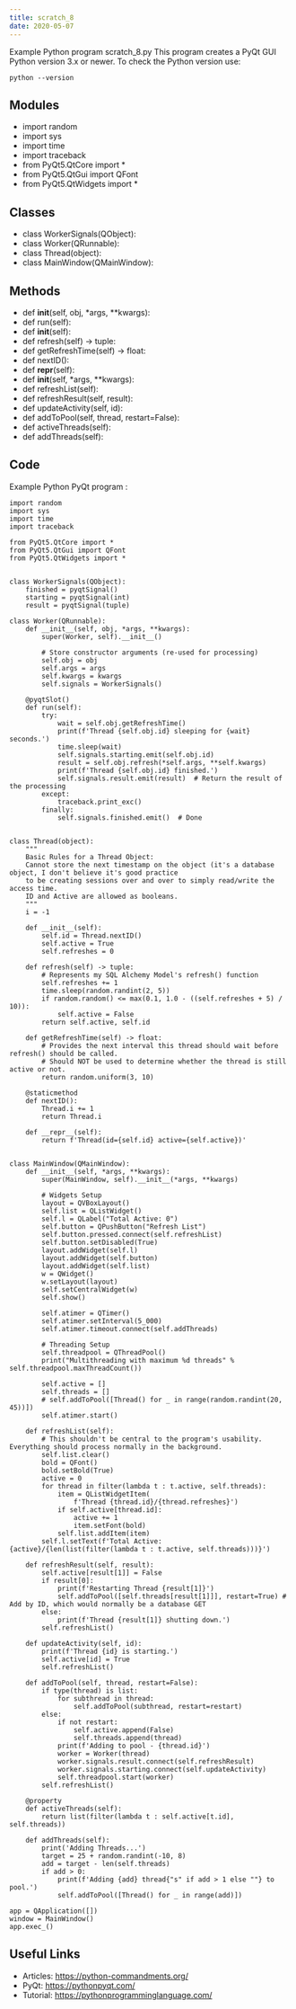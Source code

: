 ```yaml
---
title: scratch_8
date: 2020-05-07
---
```

Example Python program scratch_8.py
This program creates a PyQt GUI
Python version 3.x or newer.
To check the Python version use:

    python --version

## Modules

* import random
* import sys
* import time
* import traceback
* from PyQt5.QtCore import *
* from PyQt5.QtGui import QFont
* from PyQt5.QtWidgets import *

## Classes

* class WorkerSignals(QObject):
* class Worker(QRunnable):
* class Thread(object):
* class MainWindow(QMainWindow):

## Methods

* def __init__(self, obj, *args, **kwargs):
* def run(self):
* def __init__(self):
* def refresh(self) -> tuple:
* def getRefreshTime(self) -> float:
* def nextID():
* def __repr__(self):
* def __init__(self, *args, **kwargs):
* def refreshList(self):
* def refreshResult(self, result):
* def updateActivity(self, id):
* def addToPool(self, thread, restart=False):
* def activeThreads(self):
* def addThreads(self):

## Code

Example Python PyQt program :

    import random
    import sys
    import time
    import traceback
    
    from PyQt5.QtCore import *
    from PyQt5.QtGui import QFont
    from PyQt5.QtWidgets import *
    
    
    class WorkerSignals(QObject):
        finished = pyqtSignal()
        starting = pyqtSignal(int)
        result = pyqtSignal(tuple)
    
    class Worker(QRunnable):
        def __init__(self, obj, *args, **kwargs):
            super(Worker, self).__init__()
    
            # Store constructor arguments (re-used for processing)
            self.obj = obj
            self.args = args
            self.kwargs = kwargs
            self.signals = WorkerSignals()
    
        @pyqtSlot()
        def run(self):
            try:
                wait = self.obj.getRefreshTime()
                print(f'Thread {self.obj.id} sleeping for {wait} seconds.')
                time.sleep(wait)
                self.signals.starting.emit(self.obj.id)
                result = self.obj.refresh(*self.args, **self.kwargs)
                print(f'Thread {self.obj.id} finished.')
                self.signals.result.emit(result)  # Return the result of the processing
            except:
                traceback.print_exc()
            finally:
                self.signals.finished.emit()  # Done
    
    
    class Thread(object):
        """
        Basic Rules for a Thread Object:
        Cannot store the next timestamp on the object (it's a database object, I don't believe it's good practice
        to be creating sessions over and over to simply read/write the access time.
        ID and Active are allowed as booleans.
        """
        i = -1
    
        def __init__(self):
            self.id = Thread.nextID()
            self.active = True
            self.refreshes = 0
    
        def refresh(self) -> tuple:
            # Represents my SQL Alchemy Model's refresh() function
            self.refreshes += 1
            time.sleep(random.randint(2, 5))
            if random.random() <= max(0.1, 1.0 - ((self.refreshes + 5) / 10)):
                self.active = False
            return self.active, self.id
    
        def getRefreshTime(self) -> float:
            # Provides the next interval this thread should wait before refresh() should be called.
            # Should NOT be used to determine whether the thread is still active or not.
            return random.uniform(3, 10)
    
        @staticmethod
        def nextID():
            Thread.i += 1
            return Thread.i
    
        def __repr__(self):
            return f'Thread(id={self.id} active={self.active})'
    
    
    class MainWindow(QMainWindow):
        def __init__(self, *args, **kwargs):
            super(MainWindow, self).__init__(*args, **kwargs)
    
            # Widgets Setup
            layout = QVBoxLayout()
            self.list = QListWidget()
            self.l = QLabel("Total Active: 0")
            self.button = QPushButton("Refresh List")
            self.button.pressed.connect(self.refreshList)
            self.button.setDisabled(True)
            layout.addWidget(self.l)
            layout.addWidget(self.button)
            layout.addWidget(self.list)
            w = QWidget()
            w.setLayout(layout)
            self.setCentralWidget(w)
            self.show()
    
            self.atimer = QTimer()
            self.atimer.setInterval(5_000)
            self.atimer.timeout.connect(self.addThreads)
    
            # Threading Setup
            self.threadpool = QThreadPool()
            print("Multithreading with maximum %d threads" % self.threadpool.maxThreadCount())
    
            self.active = []
            self.threads = []
            # self.addToPool([Thread() for _ in range(random.randint(20, 45))])
            self.atimer.start()
    
        def refreshList(self):
            # This shouldn't be central to the program's usability. Everything should process normally in the background.
            self.list.clear()
            bold = QFont()
            bold.setBold(True)
            active = 0
            for thread in filter(lambda t : t.active, self.threads):
                item = QListWidgetItem(
                    f'Thread {thread.id}/{thread.refreshes}')
                if self.active[thread.id]:
                    active += 1
                    item.setFont(bold)
                self.list.addItem(item)
            self.l.setText(f'Total Active: {active}/{len(list(filter(lambda t : t.active, self.threads)))}')
    
        def refreshResult(self, result):
            self.active[result[1]] = False
            if result[0]:
                print(f'Restarting Thread {result[1]}')
                self.addToPool([self.threads[result[1]]], restart=True) # Add by ID, which would normally be a database GET
            else:
                print(f'Thread {result[1]} shutting down.')
            self.refreshList()
    
        def updateActivity(self, id):
            print(f'Thread {id} is starting.')
            self.active[id] = True
            self.refreshList()
    
        def addToPool(self, thread, restart=False):
            if type(thread) is list:
                for subthread in thread:
                    self.addToPool(subthread, restart=restart)
            else:
                if not restart:
                    self.active.append(False)
                    self.threads.append(thread)
                print(f'Adding to pool - {thread.id}')
                worker = Worker(thread)
                worker.signals.result.connect(self.refreshResult)
                worker.signals.starting.connect(self.updateActivity)
                self.threadpool.start(worker)
            self.refreshList()
    
        @property
        def activeThreads(self):
            return list(filter(lambda t : self.active[t.id], self.threads))
    
        def addThreads(self):
            print('Adding Threads...')
            target = 25 + random.randint(-10, 8)
            add = target - len(self.threads)
            if add > 0:
                print(f'Adding {add} thread{"s" if add > 1 else ""} to pool.')
                self.addToPool([Thread() for _ in range(add)])
    
    app = QApplication([])
    window = MainWindow()
    app.exec_()
    

## Useful Links

- Articles: https://python-commandments.org/
- PyQt: https://pythonpyqt.com/
- Tutorial: https://pythonprogramminglanguage.com/
